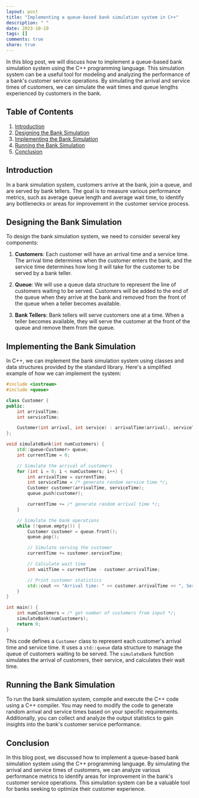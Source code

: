```yaml
---
layout: post
title: "Implementing a queue-based bank simulation system in C++"
description: " "
date: 2023-10-10
tags: []
comments: true
share: true
---
```


In this blog post, we will discuss how to implement a queue-based bank simulation system using the C++ programming language. This simulation system can be a useful tool for modeling and analyzing the performance of a bank's customer service operations. By simulating the arrival and service times of customers, we can simulate the wait times and queue lengths experienced by customers in the bank.

## Table of Contents

1. [Introduction](#introduction)
2. [Designing the Bank Simulation](#designing-the-bank-simulation)
3. [Implementing the Bank Simulation](#implementing-the-bank-simulation)
4. [Running the Bank Simulation](#running-the-bank-simulation)
5. [Conclusion](#conclusion)

## Introduction

In a bank simulation system, customers arrive at the bank, join a queue, and are served by bank tellers. The goal is to measure various performance metrics, such as average queue length and average wait time, to identify any bottlenecks or areas for improvement in the customer service process.

## Designing the Bank Simulation

To design the bank simulation system, we need to consider several key components:

1. **Customers**: Each customer will have an arrival time and a service time. The arrival time determines when the customer enters the bank, and the service time determines how long it will take for the customer to be served by a bank teller.

2. **Queue**: We will use a queue data structure to represent the line of customers waiting to be served. Customers will be added to the end of the queue when they arrive at the bank and removed from the front of the queue when a teller becomes available.

3. **Bank Tellers**: Bank tellers will serve customers one at a time. When a teller becomes available, they will serve the customer at the front of the queue and remove them from the queue.

## Implementing the Bank Simulation

In C++, we can implement the bank simulation system using classes and data structures provided by the standard library. Here's a simplified example of how we can implement the system:

```cpp
#include <iostream>
#include <queue>

class Customer {
public:
    int arrivalTime;
    int serviceTime;

    Customer(int arrival, int service) : arrivalTime(arrival), serviceTime(service) {}
};

void simulateBank(int numCustomers) {
    std::queue<Customer> queue;
    int currentTime = 0;

    // Simulate the arrival of customers
    for (int i = 0; i < numCustomers; i++) {
        int arrivalTime = currentTime;
        int serviceTime = /* generate random service time */;
        Customer customer(arrivalTime, serviceTime);
        queue.push(customer);

        currentTime += /* generate random arrival time */;
    }

    // Simulate the bank operations
    while (!queue.empty()) {
        Customer customer = queue.front();
        queue.pop();

        // Simulate serving the customer
        currentTime += customer.serviceTime;

        // Calculate wait time
        int waitTime = currentTime - customer.arrivalTime;

        // Print customer statistics
        std::cout << "Arrival time: " << customer.arrivalTime << ", Service time: " << customer.serviceTime << ", Wait time: " << waitTime << std::endl;
    }
}

int main() {
    int numCustomers = /* get number of customers from input */;
    simulateBank(numCustomers);
    return 0;
}
```

This code defines a `Customer` class to represent each customer's arrival time and service time. It uses a `std::queue` data structure to manage the queue of customers waiting to be served. The `simulateBank` function simulates the arrival of customers, their service, and calculates their wait time.

## Running the Bank Simulation

To run the bank simulation system, compile and execute the C++ code using a C++ compiler. You may need to modify the code to generate random arrival and service times based on your specific requirements. Additionally, you can collect and analyze the output statistics to gain insights into the bank's customer service performance.

## Conclusion

In this blog post, we discussed how to implement a queue-based bank simulation system using the C++ programming language. By simulating the arrival and service times of customers, we can analyze various performance metrics to identify areas for improvement in the bank's customer service operations. This simulation system can be a valuable tool for banks seeking to optimize their customer experience.